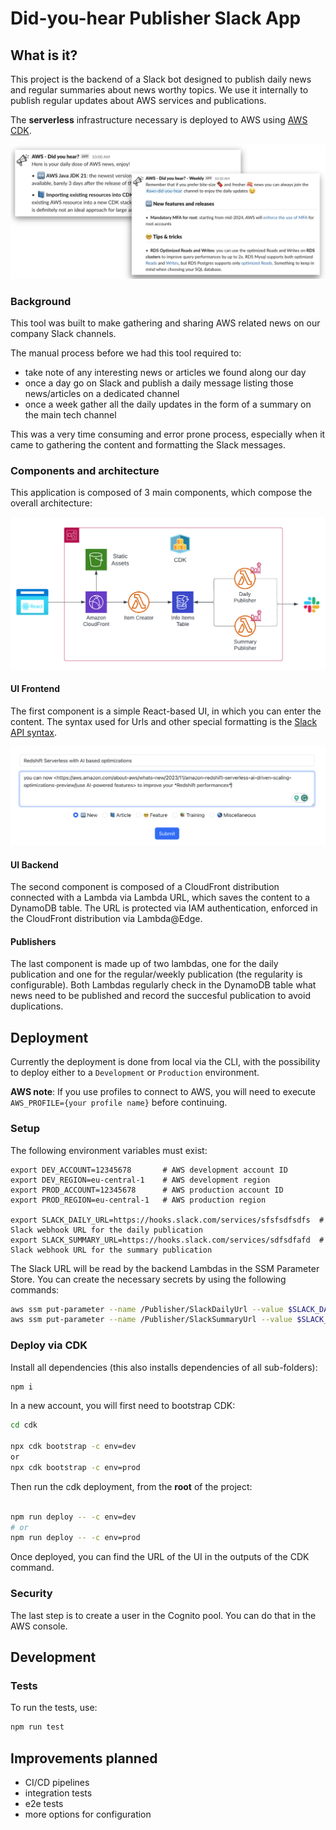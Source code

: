 # Did-you-hear Publisher Slack App

## What is it?

This project is the backend of a Slack bot designed to publish daily news and regular summaries about news worthy topics. We use it internally to publish regular updates about AWS services and publications.

The **serverless** infrastructure necessary is deployed to AWS using [AWS CDK](https://docs.aws.amazon.com/cdk/v2/guide/home.html).

![Architecture](docs/example-views.png)

### Background

This tool was built to make gathering and sharing AWS related news on our company Slack channels.

The manual process before we had this tool required to:

- take note of any interesting news or articles we found along our day
- once a day go on Slack and publish a daily message listing those news/articles on a dedicated channel
- once a week gather all the daily updates in the form of a summary on the main tech channel

This was a very time consuming and error prone process, especially when it came to gathering the content and formatting the Slack messages.

### Components and architecture

This application is composed of 3 main components, which compose the overall architecture: 

![Architecture](docs/architecture.png)

#### UI Frontend

The first component is a simple React-based UI, in which you can enter the content. The syntax used for Urls and other special formatting is the [Slack API syntax](https://api.slack.com/reference/surfaces/formatting).  

![Architecture](docs/ui-view.png)

#### UI Backend

The second component is composed of a CloudFront distribution connected with a Lambda via Lambda URL, which saves the content to a DynamoDB table. The URL is protected via IAM authentication, enforced in the CloudFront distribution via Lambda@Edge.

#### Publishers

The last component is made up of two lambdas, one for the daily publication and one for the regular/weekly publication (the regularity is configurable). Both Lambdas regularly check in the DynamoDB table what news need to be published and record the succesful publication to avoid duplications.

## Deployment

Currently the deployment is done from local via the CLI, with the possibility to deploy either to a `Development` or `Production` environment. 

**AWS note**: If you use profiles to connect to AWS, you will need to execute `AWS_PROFILE={your profile name}` before continuing.

### Setup

The following environment variables must exist:

```
export DEV_ACCOUNT=12345678       # AWS development account ID
export DEV_REGION=eu-central-1    # AWS development region
export PROD_ACCOUNT=12345678      # AWS production account ID
export PROD_REGION=eu-central-1   # AWS production region

export SLACK_DAILY_URL=https://hooks.slack.com/services/sfsfsdfsdfs  # Slack webhook URL for the daily publication 
export SLACK_SUMMARY_URL=https://hooks.slack.com/services/sdfsdfafd  # Slack webhook URL for the summary publication
```

The Slack URL will be read by the backend Lambdas in the SSM Parameter Store. You can create the necessary secrets by using the following commands:

```bash
aws ssm put-parameter --name /Publisher/SlackDailyUrl --value $SLACK_DAILY_URL --type SecureString
aws ssm put-parameter --name /Publisher/SlackSummaryUrl --value $SLACK_SUMMARY_URL --type SecureString
```

### Deploy via CDK

Install all dependencies (this also installs dependencies of all sub-folders):

```bash
npm i
```

In a new account, you will first need to bootstrap CDK:

```bash
cd cdk

npx cdk bootstrap -c env=dev
or
npx cdk bootstrap -c env=prod
```

Then run the cdk deployment, from the **root** of the project:

```bash

npm run deploy -- -c env=dev
# or
npm run deploy -- -c env=prod
```

Once deployed, you can find the URL of the UI in the outputs of the CDK command. 

### Security

The last step is to create a user in the Cognito pool. You can do that in the AWS console.

## Development

### Tests

To run the tests, use:

```bash
npm run test
```

## Improvements planned

- CI/CD pipelines
- integration tests
- e2e tests
- more options for configuration